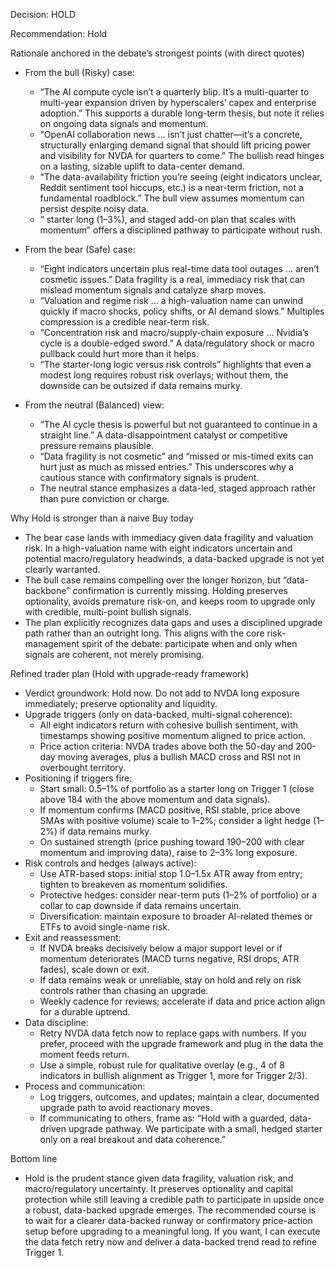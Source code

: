 Decision: HOLD

Recommendation: Hold

Rationale anchored in the debate’s strongest points (with direct quotes)

- From the bull (Risky) case:
  - “The AI compute cycle isn’t a quarterly blip. It’s a multi-quarter to multi-year expansion driven by hyperscalers’ capex and enterprise adoption.” This supports a durable long-term thesis, but note it relies on ongoing data signals and momentum.
  - “OpenAI collaboration news … isn’t just chatter—it’s a concrete, structurally enlarging demand signal that should lift pricing power and visibility for NVDA for quarters to come.” The bullish read hinges on a lasting, sizable uplift to data-center demand.
  - “The data-availability friction you’re seeing (eight indicators unclear, Reddit sentiment tool hiccups, etc.) is a near-term friction, not a fundamental roadblock.” The bull view assumes momentum can persist despite noisy data.
  - “ starter long (1–3%), and staged add-on plan that scales with momentum” offers a disciplined pathway to participate without rush.

- From the bear (Safe) case:
  - “Eight indicators uncertain plus real-time data tool outages … aren’t cosmetic issues.” Data fragility is a real, immediacy risk that can mislead momentum signals and catalyze sharp moves.
  - “Valuation and regime risk … a high-valuation name can unwind quickly if macro shocks, policy shifts, or AI demand slows.” Multiples compression is a credible near-term risk.
  - “Concentration risk and macro/supply-chain exposure … Nvidia’s cycle is a double-edged sword.” A data/regulatory shock or macro pullback could hurt more than it helps.
  - “The starter-long logic versus risk controls” highlights that even a modest long requires robust risk overlays; without them, the downside can be outsized if data remains murky.

- From the neutral (Balanced) view:
  - “The AI cycle thesis is powerful but not guaranteed to continue in a straight line.” A data-disappointment catalyst or competitive pressure remains plausible.
  - “Data fragility is not cosmetic” and “missed or mis-timed exits can hurt just as much as missed entries.” This underscores why a cautious stance with confirmatory signals is prudent.
  - The neutral stance emphasizes a data-led, staged approach rather than pure conviction or charge.

Why Hold is stronger than a naive Buy today
- The bear case lands with immediacy given data fragility and valuation risk. In a high-valuation name with eight indicators uncertain and potential macro/regulatory headwinds, a data-backed upgrade is not yet clearly warranted.
- The bull case remains compelling over the longer horizon, but “data-backbone” confirmation is currently missing. Holding preserves optionality, avoids premature risk-on, and keeps room to upgrade only with credible, multi-point bullish signals.
- The plan explicitly recognizes data gaps and uses a disciplined upgrade path rather than an outright long. This aligns with the core risk-management spirit of the debate: participate when and only when signals are coherent, not merely promising.

Refined trader plan (Hold with upgrade-ready framework)

- Verdict groundwork: Hold now. Do not add to NVDA long exposure immediately; preserve optionality and liquidity.
- Upgrade triggers (only on data-backed, multi-signal coherence):
  - All eight indicators return with cohesive bullish sentiment, with timestamps showing positive momentum aligned to price action.
  - Price action criteria: NVDA trades above both the 50-day and 200-day moving averages, plus a bullish MACD cross and RSI not in overbought territory.
- Positioning if triggers fire:
  - Start small: 0.5–1% of portfolio as a starter long on Trigger 1 (close above 184 with the above momentum and data signals).
  - If momentum confirms (MACD positive, RSI stable, price above SMAs with positive volume) scale to 1–2%; consider a light hedge (1–2%) if data remains murky.
  - On sustained strength (price pushing toward 190–200 with clear momentum and improving data), raise to 2–3% long exposure.
- Risk controls and hedges (always active):
  - Use ATR-based stops: initial stop 1.0–1.5x ATR away from entry; tighten to breakeven as momentum solidifies.
  - Protective hedges: consider near-term puts (1–2% of portfolio) or a collar to cap downside if data remains uncertain.
  - Diversification: maintain exposure to broader AI-related themes or ETFs to avoid single-name risk.
- Exit and reassessment:
  - If NVDA breaks decisively below a major support level or if momentum deteriorates (MACD turns negative, RSI drops, ATR fades), scale down or exit.
  - If data remains weak or unreliable, stay on hold and rely on risk controls rather than chasing an upgrade.
  - Weekly cadence for reviews; accelerate if data and price action align for a durable uptrend.
- Data discipline:
  - Retry NVDA data fetch now to replace gaps with numbers. If you prefer, proceed with the upgrade framework and plug in the data the moment feeds return.
  - Use a simple, robust rule for qualitative overlay (e.g., 4 of 8 indicators in bullish alignment as Trigger 1, more for Trigger 2/3).
- Process and communication:
  - Log triggers, outcomes, and updates; maintain a clear, documented upgrade path to avoid reactionary moves.
  - If communicating to others, frame as: “Hold with a guarded, data-driven upgrade pathway. We participate with a small, hedged starter only on a real breakout and data coherence.”

Bottom line
- Hold is the prudent stance given data fragility, valuation risk, and macro/regulatory uncertainty. It preserves optionality and capital protection while still leaving a credible path to participate in upside once a robust, data-backed upgrade emerges. The recommended course is to wait for a clearer data-backed runway or confirmatory price-action setup before upgrading to a meaningful long. If you want, I can execute the data fetch retry now and deliver a data-backed trend read to refine Trigger 1.